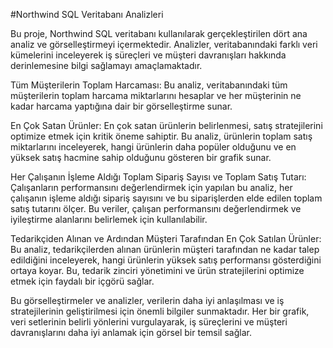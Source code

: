 #Northwind SQL Veritabanı Analizleri

Bu proje, Northwind SQL veritabanı kullanılarak gerçekleştirilen dört ana analiz ve görselleştirmeyi içermektedir. Analizler, veritabanındaki farklı veri kümelerini inceleyerek iş süreçleri ve müşteri davranışları hakkında derinlemesine bilgi sağlamayı amaçlamaktadır.

Tüm Müşterilerin Toplam Harcaması: Bu analiz, veritabanındaki tüm müşterilerin toplam harcama miktarlarını hesaplar ve her müşterinin ne kadar harcama yaptığına dair bir görselleştirme sunar. 

En Çok Satan Ürünler: En çok satan ürünlerin belirlenmesi, satış stratejilerini optimize etmek için kritik öneme sahiptir. Bu analiz, ürünlerin toplam satış miktarlarını inceleyerek, hangi ürünlerin daha popüler olduğunu ve en yüksek satış hacmine sahip olduğunu gösteren bir grafik sunar.

Her Çalışanın İşleme Aldığı Toplam Sipariş Sayısı ve Toplam Satış Tutarı: Çalışanların performansını değerlendirmek için yapılan bu analiz, her çalışanın işleme aldığı sipariş sayısını ve bu siparişlerden elde edilen toplam satış tutarını ölçer. Bu veriler, çalışan performansını değerlendirmek ve iyileştirme alanlarını belirlemek için kullanılabilir.

Tedarikçiden Alınan ve Ardından Müşteri Tarafından En Çok Satılan Ürünler: Bu analiz, tedarikçilerden alınan ürünlerin müşteri tarafından ne kadar talep edildiğini inceleyerek, hangi ürünlerin yüksek satış performansı gösterdiğini ortaya koyar. Bu, tedarik zinciri yönetimini ve ürün stratejilerini optimize etmek için faydalı bir içgörü sağlar.

Bu görselleştirmeler ve analizler, verilerin daha iyi anlaşılması ve iş stratejilerinin geliştirilmesi için önemli bilgiler sunmaktadır. Her bir grafik, veri setlerinin belirli yönlerini vurgulayarak, iş süreçlerini ve müşteri davranışlarını daha iyi anlamak için görsel bir temsil sağlar.
